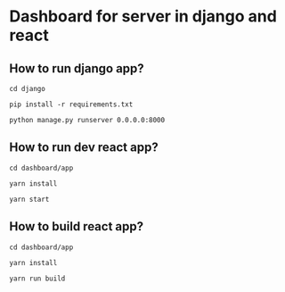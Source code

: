# Dashboard for server in django and react

## How to run django app?

`cd django`

`pip install -r requirements.txt`

`python manage.py runserver 0.0.0.0:8000`

## How to run dev react app?

`cd dashboard/app`

`yarn install`

`yarn start`

## How to build react app?

`cd dashboard/app`

`yarn install`

`yarn run build`

